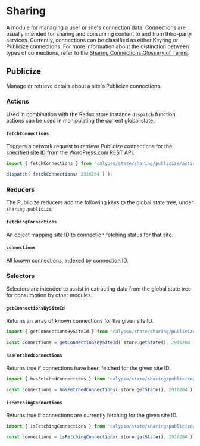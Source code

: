 # Sharing

A module for managing a user or site's connection data. Connections are usually intended for sharing and consuming content to and from third-party services. Currently, connections can be classified as either Keyring or Publicize connections. For more information about the distinction between types of connections, refer to the [Sharing Connections Glossery of Terms](../../../client/my-sites/marketing/connections/README.md#glossary-of-terms).

## Publicize

Manage or retrieve details about a site's Publicize connections.

### Actions

Used in combination with the Redux store instance `dispatch` function, actions can be used in manipulating the current global state.

#### `fetchConnections`

Triggers a network request to retrieve Publicize connections for the specified site ID from the WordPress.com REST API.

```js
import { fetchConnections } from 'calypso/state/sharing/publicize/actions';

dispatch( fetchConnections( 2916284 ) );
```

### Reducers

The Publicize reducers add the following keys to the global state tree, under `sharing.publicize`:

#### `fetchingConnections`

An object mapping site ID to connection fetching status for that site.

#### `connections`

All known connections, indexed by connection ID.

### Selectors

Selectors are intended to assist in extracting data from the global state tree for consumption by other modules.

#### `getConnectionsBySiteId`

Returns an array of known connections for the given site ID.

```js
import { getConnectionsBySiteId } from 'calypso/state/sharing/publicize/selectors';

const connections = getConnectionsBySiteId( store.getState(), 2916284 );
```

#### `hasFetchedConnections`

Returns true if connections have been fetched for the given site ID.

```js
import { hasFetchedConnections } from 'calypso/state/sharing/publicize/selectors';

const connections = hasFetchedConnections( store.getState(), 2916284 );
```

#### `isFetchingConnections`

Returns true if connections are currently fetching for the given site ID.

```js
import { isFetchingConnections } from 'calypso/state/sharing/publicize/selectors';

const connections = isFetchingConnections( store.getState(), 2916284 );
```
